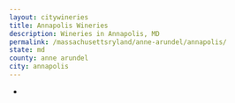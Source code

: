 ```yaml
---
layout: citywineries
title: Annapolis Wineries
description: Wineries in Annapolis, MD
permalink: /massachusettsryland/anne-arundel/annapolis/
state: md
county: anne arundel
city: annapolis
---
```

-
